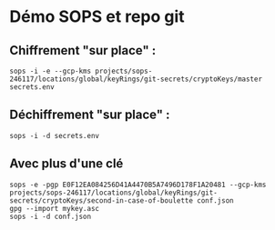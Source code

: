 # Démo SOPS et repo git

## Chiffrement "sur place" :

	sops -i -e --gcp-kms projects/sops-246117/locations/global/keyRings/git-secrets/cryptoKeys/master secrets.env
	
## Déchiffrement "sur place" :

	sops -i -d secrets.env


## Avec plus d'une clé

	sops -e -pgp E0F12EA084256D41A4470B5A7496D178F1A20481 --gcp-kms projects/sops-246117/locations/global/keyRings/git-secrets/cryptoKeys/second-in-case-of-boulette conf.json
	gpg --import mykey.asc
	sops -i -d conf.json
